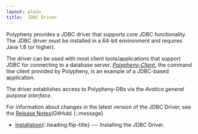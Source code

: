 ```yaml
---
layout: plain
title:  JDBC Driver
---
```


Polypheny provides a JDBC driver that supports core JDBC functionality. The JDBC driver must be installed in a 64-bit environment and requires Java 1.8 (or higher).

The driver can be used with most client tools/applications that support JDBC for connecting to a database server. [*Polypheny-Client*](https://github.com/polypheny/Polypheny-Client), the command line client provided by Polypheny, is an example of a JDBC-based application.

The driver establishes access to Polypheny-DBs via the *Avatica general purpose interface*.

For information about changes in the latest version of the JDBC Driver, see the 
[Release Notes](https://github.com/polypheny/Polypheny-JDBC-Driver/blob/master/CHANGELOG.md)(GitHub)
{:.message}

* [Installation]{:.heading.flip-title} --- Installing the JDBC Driver.
<!--* [Getting Started]{:.heading.flip-title} --- Using the JDBC Driver.
* [Tutorials]{:.heading.flip-title} --- Best practices for the JDBC Driver.
  {:.related-posts.faded}
-->

[Installation]: Installation.md
<!--[Getting Started]: GettingStarted.md
[Tutorials]: Tutorials.md-->



